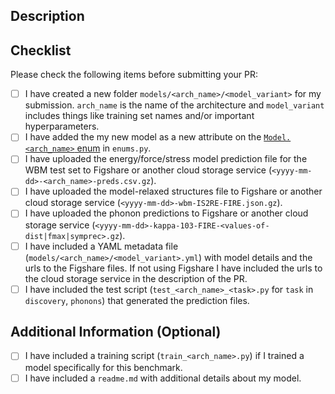 ## Description

<!-- Please provide a brief description of your model -->

## Checklist

Please check the following items before submitting your PR:

- [ ] I have created a new folder `models/<arch_name>/<model_variant>` for my submission. `arch_name` is the name of the architecture and `model_variant` includes things like training set names and/or important hyperparameters.
- [ ] I have added the my new model as a new attribute on the [`Model.<arch_name>` enum](https://github.com/janosh/matbench-discovery/blob/57d0d0c8a14cd317/matbench_discovery/enums.py#L274) in `enums.py`.
- [ ] I have uploaded the energy/force/stress model prediction file for the WBM test set to Figshare or another cloud storage service (`<yyyy-mm-dd>-<arch_name>-preds.csv.gz`).
- [ ] I have uploaded the model-relaxed structures file to Figshare or another cloud storage service (`<yyyy-mm-dd>-wbm-IS2RE-FIRE.json.gz`).
- [ ] I have uploaded the phonon predictions to Figshare or another cloud storage service (`<yyyy-mm-dd>-kappa-103-FIRE-<values-of-dist|fmax|symprec>.gz`).
- [ ] I have included a YAML metadata file (`models/<arch_name>/<model_variant>.yml`) with model details and the urls to the Figshare files. If not using Figshare I have included the urls to the cloud storage service in the description of the PR.
- [ ] I have included the test script (`test_<arch_name>_<task>.py` for `task` in `discovery`, `phonons`) that generated the prediction files.

## Additional Information (Optional)

- [ ] I have included a training script (`train_<arch_name>.py`) if I trained a model specifically for this benchmark.
- [ ] I have included a `readme.md` with additional details about my model.
